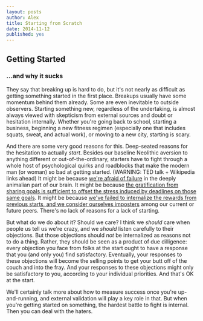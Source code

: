```yaml
---
layout: posts
author: Alex
title: Starting from Scratch
date: 2014-11-12
published: yes
---
```


## Getting Started
### ...and why it sucks

They say that breaking up is hard to do, but it's not nearly as difficult as getting something started in the first place.
Breakups usually have some momentum behind them already. Some are even inevitable to outside observers.
Starting something new, regardless of the undertaking, is almost always viewed with skepticism from external sources
and doubt or hesitation internally. Whether you're going back to school, starting a business, beginning a new fitness regimen
(especially one that includes squats, sweat, and actual work), or moving to a new city, starting is scary.

And there are some very good reasons for this. Deep-seated reasons for the hesitation to actually *start*.
Besides our baseline Neolithic aversion to anything different or out-of-the-ordinary,
starters have to fight through a whole host of psychological quirks and roadblocks that make the modern man (or woman) so bad at getting started.
(WARNING: TED talk + Wikipedia links ahead)
It might be because [we're afraid of failure](https://www.youtube.com/watch?v=WD440CY2Vs0) in the deeply animalian part of our brain.
It might be because [the gratification from sharing goals is sufficient to offset the stress induced by deadlines on those same goals](http://www.ted.com/talks/derek_sivers_keep_your_goals_to_yourself?language=en).
It might be because [we've failed to internalize the rewards from previous starts, and we consider ourselves imposters](https://en.wikipedia.org/wiki/Impostor_syndrome)
among our current or future peers.
There's no lack of reasons for a lack of starting.

But what do we do about it? Should we care? I think we *should* care when people us tell us we're crazy,
and we *should* listen carefully to their objections.
But those objections should *not* be internalized as reasons not to do a thing.
Rather, they should be seen as a product of due dilligence:
every objection you face from folks at the start ought to have a response that you (and only you) find satisfactory.
Eventually, your responses to these objections will become the selling points to get your butt off of the couch and into the fray.
And your responses to these objections might only be satisfactory to you, according to your individual priorities.
And that's OK at the start.

We'll certainly talk more about how to measure success once you're up-and-running, and external validation will play a key role in that.
But when you're getting started on something, the hardest battle to fight is internal.
Then you can deal with the haters.
